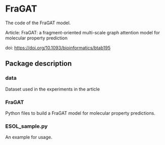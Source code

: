 # FraGAT

The code of the FraGAT model.

Article: FraGAT: a fragment-oriented multi-scale graph attention model for molecular property prediction 

doi: https://doi.org/10.1093/bioinformatics/btab195

## Package description

### data

Dataset used in the experiments in the article

### FraGAT

Python files to build a FraGAT model for molecular property predictions.

### ESOL_sample.py

An example for usage.
